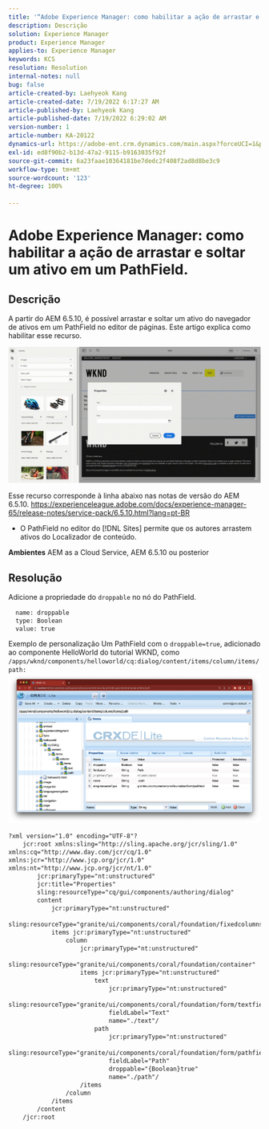 ```yaml
---
title: '“Adobe Experience Manager: como habilitar a ação de arrastar e soltar um ativo em um PathField.”'
description: Descrição
solution: Experience Manager
product: Experience Manager
applies-to: Experience Manager
keywords: KCS
resolution: Resolution
internal-notes: null
bug: false
article-created-by: Laehyeok Kang
article-created-date: 7/19/2022 6:17:27 AM
article-published-by: Laehyeok Kang
article-published-date: 7/19/2022 6:29:02 AM
version-number: 1
article-number: KA-20122
dynamics-url: https://adobe-ent.crm.dynamics.com/main.aspx?forceUCI=1&pagetype=entityrecord&etn=knowledgearticle&id=a9f6e173-2a07-ed11-82e4-00224808e483
exl-id: ed8f90b2-b13d-47a2-9115-b9163035f92f
source-git-commit: 6a23faae10364181be7dedc2f408f2ad8d8be3c9
workflow-type: tm+mt
source-wordcount: '123'
ht-degree: 100%

---
```


# Adobe Experience Manager: como habilitar a ação de arrastar e soltar um ativo em um PathField.

## Descrição


A partir do AEM 6.5.10, é possível arrastar e soltar um ativo do navegador de ativos em um PathField no editor de páginas.
Este artigo explica como habilitar esse recurso.

![](assets/___e3b9eeff-2b07-ed11-82e4-00224808e483___.gif)

Esse recurso corresponde à linha abaixo nas notas de versão do AEM 6.5.10.
https://experienceleague.adobe.com/docs/experience-manager-65/release-notes/service-pack/6.5.10.html?lang=pt-BR

- O PathField no editor do [!DNL Sites] permite que os autores arrastem ativos do Localizador de conteúdo.


<b>Ambientes</b>
AEM as a Cloud Service, AEM 6.5.10 ou posterior


## Resolução


Adicione a propriedade do `droppable` no nó do PathField.

```
  name: droppable
  type: Boolean
  value: true
```

Exemplo de personalização 
Um PathField com o `droppable=true`, adicionado ao componente HelloWorld do tutorial WKND, como `/apps/wknd/components/helloworld/cq:dialog/content/items/column/items/path: `
![](assets/6106400f-2b07-ed11-82e4-00224808e483.png)




```
?xml version="1.0" encoding="UTF-8"?
    jcr:root xmlns:sling="http://sling.apache.org/jcr/sling/1.0" xmlns:cq="http://www.day.com/jcr/cq/1.0" xmlns:jcr="http://www.jcp.org/jcr/1.0" xmlns:nt="http://www.jcp.org/jcr/nt/1.0"
        jcr:primaryType="nt:unstructured"
        jcr:title="Properties"
        sling:resourceType="cq/gui/components/authoring/dialog"
        content
            jcr:primaryType="nt:unstructured"
            sling:resourceType="granite/ui/components/coral/foundation/fixedcolumns"
            items jcr:primaryType="nt:unstructured"
                column
                    jcr:primaryType="nt:unstructured"
                    sling:resourceType="granite/ui/components/coral/foundation/container"
                    items jcr:primaryType="nt:unstructured"
                        text
                            jcr:primaryType="nt:unstructured"
                            sling:resourceType="granite/ui/components/coral/foundation/form/textfield"
                            fieldLabel="Text"
                            name="./text"/
                        path
                            jcr:primaryType="nt:unstructured"
                            sling:resourceType="granite/ui/components/coral/foundation/form/pathfield"
                            fieldLabel="Path"
                            droppable="{Boolean}true"
                            name="./path"/
                    /items
                /column
            /items
        /content
    /jcr:root
```
